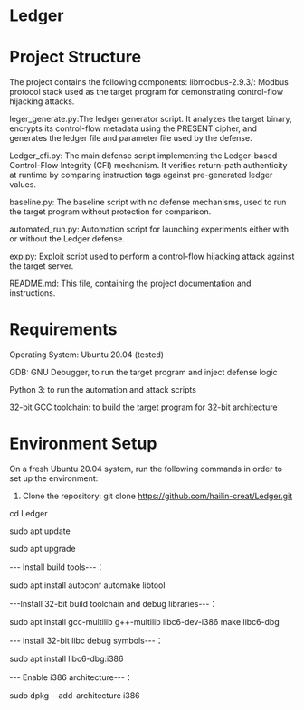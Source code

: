 # Ledger
# Project Structure
The project contains the following components:
libmodbus-2.9.3/: Modbus protocol stack used as the target program for demonstrating control-flow hijacking attacks.

leger_generate.py:The ledger generator script.
It analyzes the target binary, encrypts its control-flow metadata using the PRESENT cipher,
and generates the ledger file and parameter file used by the defense.

Ledger_cfi.py: The main defense script implementing the Ledger-based Control-Flow Integrity (CFI) mechanism.
It verifies return-path authenticity at runtime by comparing instruction tags against pre-generated ledger values.

baseline.py: The baseline script with no defense mechanisms, used to run the target program without protection for comparison.

automated_run.py: Automation script for launching experiments either with or without the Ledger defense.

exp.py: Exploit script used to perform a control-flow hijacking attack against the target server.

README.md: This file, containing the project documentation and instructions.

# Requirements
Operating System: Ubuntu 20.04 (tested)

GDB: GNU Debugger, to run the target program and inject defense logic

Python 3: to run the automation and attack scripts

32-bit GCC toolchain: to build the target program for 32-bit architecture

# Environment Setup
On a fresh Ubuntu 20.04 system, run the following commands in order to set up the environment:

1. Clone the repository: git clone https://github.com/hailin-creat/Ledger.git

cd Ledger

sudo apt update

sudo apt upgrade

--- Install build tools---：

sudo apt install autoconf automake libtool

---Install 32-bit build toolchain and debug libraries---：

sudo apt install gcc-multilib g++-multilib libc6-dev-i386 make libc6-dbg

--- Install 32-bit libc debug symbols---：

sudo apt install libc6-dbg:i386

--- Enable i386 architecture---：

sudo dpkg --add-architecture i386


